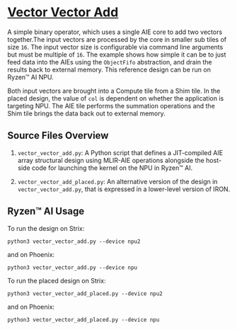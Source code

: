 <!---//===- README.md --------------------------*- Markdown -*-===//
//
// This file is licensed under the Apache License v2.0 with LLVM Exceptions.
// See https://llvm.org/LICENSE.txt for license information.
// SPDX-License-Identifier: Apache-2.0 WITH LLVM-exception
//
// Copyright (C) 2022, Advanced Micro Devices, Inc.
// 
//===----------------------------------------------------------------------===//-->

# <ins>Vector Vector Add</ins>

A simple binary operator, which uses a single AIE core to add two vectors together.The input vectors are processed by the core in smaller sub tiles of size `16`. The input vector size is configurable via command line arguments but must be multiple of `16`.  The example shows how simple it can be to just feed data into the AIEs using the `ObjectFifo` abstraction, and drain the results back to external memory. This reference design can be run on Ryzen™ AI NPU.

Both input vectors are brought into a Compute tile from a Shim tile. In the placed design, the value of `col` is dependent on whether the application is targeting NPU. The AIE tile performs the summation operations and the Shim tile brings the data back out to external memory.

## Source Files Overview

1. `vector_vector_add.py`: A Python script that defines a JIT-compiled AIE array structural design using MLIR-AIE operations alongside the host-side code for launching the kernel on the NPU in Ryzen™ AI. 

1. `vector_vector_add_placed.py`: An alternative version of the design in `vector_vector_add.py`, that is expressed in a lower-level version of IRON.


## Ryzen™ AI Usage

To run the design on Strix:

```shell
python3 vector_vector_add.py --device npu2
```

and on Phoenix:

```shell
python3 vector_vector_add.py --device npu
```


To run the placed design on Strix:

```shell
python3 vector_vector_add_placed.py --device npu2
```

and on Phoenix:

```shell
python3 vector_vector_add_placed.py --device npu
```


